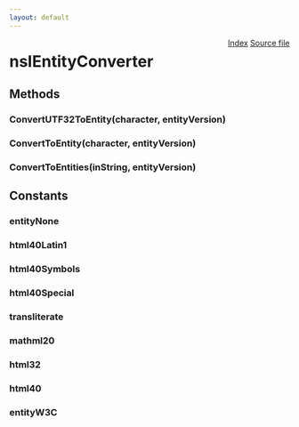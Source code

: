 ```yaml
---
layout: default
---
```

<div class='links' style='float:right'><a href="../index.html">Index</a>
<a href="http://dxr.mozilla.org/mozilla-central/source/intl/unicharutil/nsIEntityConverter.idl">Source file</a>
</div>

# nsIEntityConverter #

## Methods ##

### ConvertUTF32ToEntity(character, entityVersion) ###

### ConvertToEntity(character, entityVersion) ###

### ConvertToEntities(inString, entityVersion) ###

## Constants ##

### entityNone ###

### html40Latin1 ###

### html40Symbols ###

### html40Special ###

### transliterate ###

### mathml20 ###

### html32 ###

### html40 ###

### entityW3C ###
